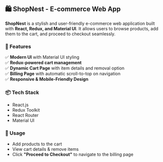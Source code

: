 ## **🛍 ShopNest - E-commerce Web App**  

**ShopNest** is a stylish and user-friendly e-commerce web application built with **React, Redux, and Material UI**. It allows users to browse products, add them to the cart, and proceed to checkout seamlessly.  

### **🚀 Features**  
✅ **Modern UI** with Material UI styling  
✅ **Redux-powered cart management**  
✅ **Dynamic Cart Page** with item details and removal option  
✅ **Billing Page** with automatic scroll-to-top on navigation  
✅ **Responsive & Mobile-Friendly Design**  

### **📦 Tech Stack**  
- React.js  
- Redux Toolkit  
- React Router  
- Material UI  

### **📌 Usage**  
- Add products to the cart  
- View cart details & remove items  
- Click **"Proceed to Checkout"** to navigate to the billing page  
